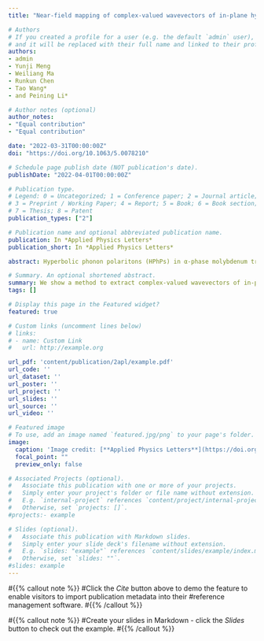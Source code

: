 ```yaml
---
title: "Near-field mapping of complex-valued wavevectors of in-plane hyperbolic phonon polaritons in α-MoO3"

# Authors
# If you created a profile for a user (e.g. the default `admin` user), write the username (folder name) here 
# and it will be replaced with their full name and linked to their profile.
authors:
- admin
- Yunji Meng
- Weiliang Ma
- Runkun Chen
- Tao Wang*
- and Peining Li*

# Author notes (optional)
author_notes:
- "Equal contribution"
- "Equal contribution"

date: "2022-03-31T00:00:00Z"
doi: "https://doi.org/10.1063/5.0078210"

# Schedule page publish date (NOT publication's date).
publishDate: "2022-04-01T00:00:00Z"

# Publication type.
# Legend: 0 = Uncategorized; 1 = Conference paper; 2 = Journal article;
# 3 = Preprint / Working Paper; 4 = Report; 5 = Book; 6 = Book section;
# 7 = Thesis; 8 = Patent
publication_types: ["2"]

# Publication name and optional abbreviated publication name.
publication: In *Applied Physics Letters*
publication_short: In *Applied Physics Letters*

abstract: Hyperbolic phonon polaritons (HPhPs) in α-phase molybdenum trioxide (α-MoO3) have recently attracted significant attention. They propagate anisotropically along the flake of α-MoO3 and show anomalously concave wavefronts when being excited by a pointlike source. Such anisotropic propagation is governed by the anisotropic wavevectors of HPhPs, which have been studied in different works. However, extracting the complex-valued wavevectors of all HPhP modes directly from the observed anomalous wavefront remains elusive. Here, we theoretically and experimentally demonstrate that the complex-valued HPhP wavevectors can be accurately quantified by fitting the concave wavefront profiles with a modified damped sine-wave function in all allowed directions. To that end, HPhPs are launched by an infrared antenna on a thin flake of α-MoO3 and are imaged in real space by using scanning near-field optical microscope. From the recorded concave wavefronts of HPhPs, we have experimentally retraced both the real part and the imaginary part of polariton wavevectors along different propagation directions. Our results are of fundamental importance for analyzing the optical properties of HPhPs in α-MoO3, which can also be generic to other anisotropic optical/polaritonic systems.

# Summary. An optional shortened abstract.
summary: We show a method to extract complex-valued wavevectors of in-plane hyperbolic polaritons from concave wavefront.
tags: []

# Display this page in the Featured widget?
featured: true

# Custom links (uncomment lines below)
# links:
# - name: Custom Link
#   url: http://example.org

url_pdf: 'content/publication/2apl/example.pdf'
url_code: ''
url_dataset: ''
url_poster: ''
url_project: ''
url_slides: ''
url_source: ''
url_video: ''

# Featured image
# To use, add an image named `featured.jpg/png` to your page's folder. 
image:
  caption: 'Image credit: [**Applied Physics Letters**](https://doi.org/10.1063/5.0078210)'
  focal_point: ""
  preview_only: false

# Associated Projects (optional).
#   Associate this publication with one or more of your projects.
#   Simply enter your project's folder or file name without extension.
#   E.g. `internal-project` references `content/project/internal-project/index.md`.
#   Otherwise, set `projects: []`.
#projects:- example

# Slides (optional).
#   Associate this publication with Markdown slides.
#   Simply enter your slide deck's filename without extension.
#   E.g. `slides: "example"` references `content/slides/example/index.md`.
#   Otherwise, set `slides: ""`.
#slides: example
---
```


#{{% callout note %}}
#Click the *Cite* button above to demo the feature to enable visitors to import publication metadata into their #reference management software.
#{{% /callout %}}

#{{% callout note %}}
#Create your slides in Markdown - click the *Slides* button to check out the example.
#{{% /callout %}}
